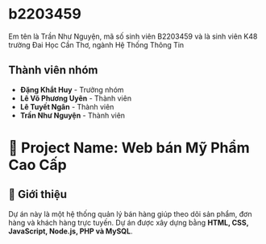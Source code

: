 # b2203459
Em tên là Trần Như Nguyện, mã số sinh viên B2203459 và là sinh viên K48 trường Đai Học Cần Thơ, ngành Hệ Thống Thông Tin 

## Thành viên nhóm
- **Đặng Khắt Huy** - Trưởng nhóm 
- **Lê Võ Phương Uyên** - Thành viên
- **Lê Tuyết Ngân** - Thành viên 
- **Trần Như Nguyện** - Thành viên 
# 📌 Project Name: Web bán Mỹ Phẩm Cao Cấp
## 📝 Giới thiệu
Dự án này là một hệ thống quản lý bán hàng giúp theo dõi sản phẩm, đơn hàng và khách hàng trực tuyến. 
Dự án được xây dựng bằng **HTML, CSS, JavaScript, Node.js, PHP và MySQL**.




